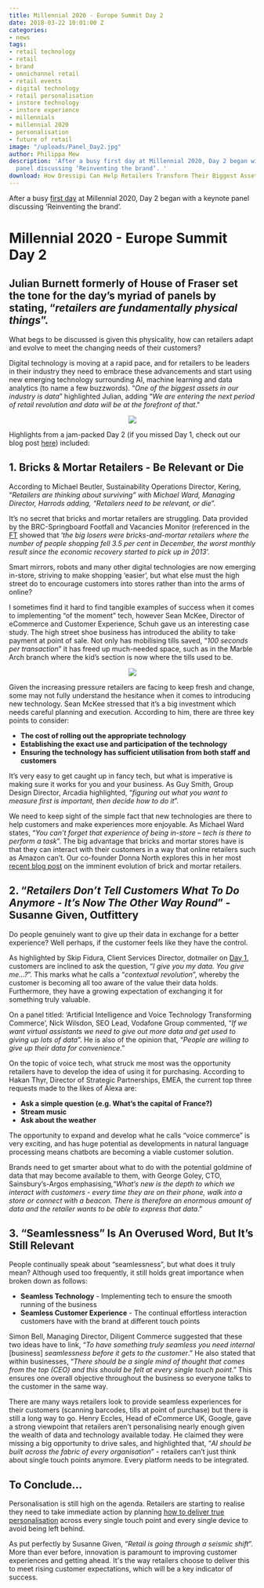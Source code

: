 ```yaml
---
title: Millennial 2020 - Europe Summit Day 2
date: 2018-03-22 10:01:00 Z
categories:
- news
tags:
- retail technology
- retail
- brand
- omnichannel retail
- retail events
- digital technology
- retail personalisation
- instore technology
- instore experience
- millennials
- millennial 2020
- personalisation
- future of retail
image: "/uploads/Panel_Day2.jpg"
author: Philippa Mew
description: 'After a busy first day at Millennial 2020, Day 2 began with a keynote
  panel discussing ‘Reinventing the brand’. '
download: How Dressipi Can Help Retailers Transform Their Biggest Asset
---
```


After a busy [first day](dressipi.com/blog/millennial-2020-europe-summit-day-1/) at Millennial 2020, Day 2 began with a keynote panel discussing ‘Reinventing the brand’. 

# Millennial 2020 - Europe Summit Day 2

## Julian Burnett formerly of House of Fraser set the tone for the day’s myriad of panels by stating, “*retailers are fundamentally physical things*”. 

What begs to be discussed is given this physicality, how can retailers adapt and evolve to meet the changing needs of their customers? 

Digital technology is moving at a rapid pace, and for retailers to be leaders in their industry they need to embrace these advancements and start using new emerging technology surrounding AI, machine learning and data analytics (to name a few buzzwords). “*One of the biggest assets in our industry is data*” highlighted Julian, adding “*We are entering the next period of retail revolution and data will be at the forefront of that*." 

<p style="text-align:center"><img style="margin-left: 0px" src ="/uploads/Day%202%20Panel_Keynote.JPG"/></p>

Highlights from a jam-packed Day 2 (if you missed Day 1, check out our blog post [here](dressipi.com/blog/millennial-2020-europe-summit-day-1/)) included:

## 1. Bricks & Mortar Retailers - Be Relevant or Die

According to Michael Beutler, Sustainability Operations Director, Kering, “*Retailers are thinking about surviving” with Michael Ward, Managing Director, Harrods adding, “Retailers need to be relevant, or die*”.

It’s no secret that bricks and mortar retailers are struggling. Data provided by the BRC-Springboard Footfall and Vacancies Monitor (referenced in the [FT](https://www.ft.com/content/cfda2374-f7be-11e7-8715-e94187b3017e) showed that ‘*the big losers were bricks-and-mortar retailers where the number of people shopping fell 3.5 per cent in December, the worst monthly result since the economic recovery started to pick up in 2013*’.

Smart mirrors, robots and many other digital technologies are now emerging in-store, striving to make shopping ‘easier’, but what else must the high street do to encourage customers into stores rather than into the arms of online? 

I sometimes find it hard to find tangible examples of success when it comes to implementing “of the moment” tech, however Sean McKee, Director of eCommerce and Customer Experience, Schuh gave us an interesting case study. The high street shoe business has introduced the ability to take payment at point of sale. Not only has mobilising tills saved, “*100 seconds per transaction*” it has freed up much-needed space, such as in the Marble Arch branch where the kid’s section is now where the tills used to be.

<p style="text-align:center"><img style="margin-left: 0px" src ="/uploads/Day%202%20Panel_Keynote_2.JPG"/></p>

Given the increasing pressure retailers are facing to keep fresh and change, some may not fully understand the hesitance when it comes to introducing new technology. Sean McKee stressed that it’s a big investment which needs careful planning and execution. According to him, there are three key points to consider:

* **The cost of rolling out the appropriate technology**
* **Establishing the exact use and participation of the technology**
* **Ensuring the technology has sufficient utilisation from both staff and customers**

It’s very easy to get caught up in fancy tech, but what is imperative is making sure it works for you and your business. As Guy Smith, Group Design Director, Arcadia highlighted, “*figuring out what you want to measure first is important, then decide how to do it*”. 

We need to keep sight of the simple fact that new technologies are there to help customers and make experiences more enjoyable. As Michael Ward states, “*You can’t forget that experience of being in-store – tech is there to perform a task*”. The big advantage that bricks and mortar stores have is that they can interact with their customers in a way that online retailers such as Amazon can’t. Our co-founder Donna North explores this in her most [recent blog post](https://dressipi.com/blog/new-phase-of-retail-evolution-bricks-and-mortar-retailers/) on the imminent evolution of brick and mortar retailers.


## 2. “*Retailers Don’t Tell Customers What To Do Anymore - It’s Now The Other Way Round*” - Susanne Given, Outfittery

Do people genuinely want to give up their data in exchange for a better experience? Well perhaps, if the customer feels like they have the control.

As highlighted by Skip Fidura, Client Services Director, dotmailer on [Day 1](dressipi.com/blog/millennial-2020-europe-summit-day-1/), customers are inclined to ask the question, “*I give you my data. You give me…?*”. This marks what he calls a “*contextual revolution*”, whereby the customer is becoming all too aware of the value their data holds. Furthermore, they have a growing expectation of exchanging it for something truly valuable.

On a panel titled: ‘Artificial Intelligence and Voice Technology Transforming Commerce’, Nick Wilsdon, SEO Lead, Vodafone Group commented, “*If we want virtual assistants we need to give out more data and get used to giving up lots of data*”. He is also of the opinion that, “*People are willing to give up their data for convenience*.” 

On the topic of voice tech, what struck me most was the opportunity retailers have to develop the idea of using it for purchasing. According to Hakan Thyr, Director of Strategic Partnerships, EMEA, the current top three requests made to the likes of Alexa are:

* **Ask a simple question (e.g. What’s the capital of France?)**
* **Stream music**
* **Ask about the weather**

The opportunity to expand and develop what he calls “voice commerce” is very exciting, and has huge potential as developments in natural language processing means chatbots are becoming a viable customer solution.

Brands need to get smarter about what to do with the potential goldmine of data that may become available to them, with George Goley, CTO, Sainsbury’s-Argos emphasising,“*What’s new is the depth to which we interact with customers - every time they are on their phone, walk into a store or connect with a beacon. There is therefore an enormous amount of data and the retailer wants to be able to express that data*.” 

## 3. “Seamlessness” Is An Overused Word, But It’s Still Relevant 

People continually speak about “seamlessness”, but what does it truly mean? Although used too frequently, it still holds great importance when broken down as follows:

* **Seamless Technology** - Implementing tech to ensure the smooth running of the business 
* **Seamless Customer Experience** - The continual effortless interaction customers have with the brand at different touch points

Simon Bell, Managing Director, Diligent Commerce suggested that these two ideas have to link, “*To have something truly seamless you need internal* [business] *seamlessness before it gets to the customer*.” He also stated that within businesses, “*There should be a single mind of thought that comes from the top (CEO) and this should be felt at every single touch point*.” This ensures one overall objective throughout the business so everyone talks to the customer in the same way.

There are many ways retailers look to provide seamless experiences for their customers (scanning barcodes, tills at point of purchase) but there is still a long way to go. Henry Eccles, Head of eCommerce UK, Google, gave a strong viewpoint that retailers aren’t personalising nearly enough given the wealth of data and technology available today. He claimed they were missing a big opportunity to drive sales, and highlighted that, “*AI should be built across the fabric of every organisation*” - retailers can’t just think about single touch points anymore. Every platform needs to be integrated.

## To Conclude…

Personalisation is still high on the agenda. Retailers are starting to realise they need to take immediate action by planning [how to deliver true personalisation](https://dressipi.com/how-to-deliver-true-personalisation/) across every single touch point and every single device to avoid being left behind. 

As put perfectly by Susanne Given, “*Retail is going through a seismic shift*”. More than ever before, innovation is paramount to improving customer experiences and getting ahead. It's the way retailers choose to deliver this to meet rising customer expectations, which will be a key indicator of success. 
